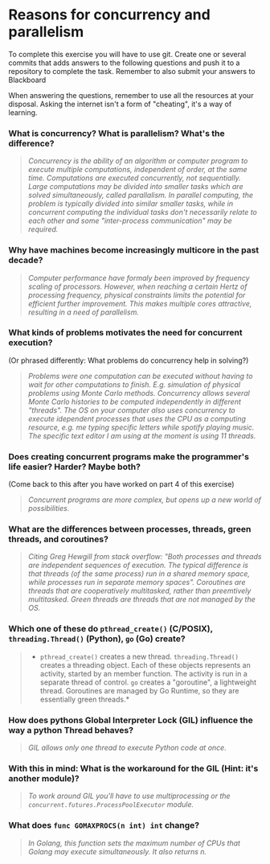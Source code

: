 # Reasons for concurrency and parallelism


To complete this exercise you will have to use git. Create one or several commits that adds answers to the following questions and push it to a repository to complete the task. Remember to also submit your answers to Blackboard

When answering the questions, remember to use all the resources at your disposal. Asking the internet isn't a form of "cheating", it's a way of learning.

 ### What is concurrency? What is parallelism? What's the difference?
 > *Concurrency is the ability of an algorithm or computer program to execute  multiple computations, independent of order, at the same time. Computations are executed concurrently, not sequentially.  Large computations may be divided into smaller tasks which are solved simultaneously, called parallalism. In parallel computing, the problem is typically divided into similar smaller tasks, while in concurrent computing the individual tasks don't necessarily relate to each other and some "inter-process communication" may be required.*
 
 ### Why have machines become increasingly multicore in the past decade?
 > *Computer performance have formaly been improved by frequency scaling of processors. However, when reaching a certain Hertz of processing frequency, physical constraints limits the potential for efficient further improvement. This makes multiple cores attractive, resulting in a need of parallelism.*
 
 ### What kinds of problems motivates the need for concurrent execution?
 (Or phrased differently: What problems do concurrency help in solving?)
 > *Problems were one computation can be executed without having to wait for other computations to finish. E.g. simulation of physical problems using Monte Carlo methods. Concurrency allows several Monte Carlo histories to be computed independently in different "threads". The OS on your computer also uses concurrency to execute idependent processes that uses the CPU as a computing resource, e.g. me typing specific letters while spotify playing music. The specific text editor I am using at the moment is using 11 threads.*
 
 ### Does creating concurrent programs make the programmer's life easier? Harder? Maybe both?
 (Come back to this after you have worked on part 4 of this exercise)
 > *Concurrent programs are more complex, but opens up a new world of possibilities.*
 
 ### What are the differences between processes, threads, green threads, and coroutines?
 > *Citing Greg Hewgill from stack overflow: "Both processes and threads are independent sequences of execution. The typical difference is that threads (of the same process) run in a shared memory space, while processes run in separate memory spaces". Coroutines are threads that are cooperatively multitasked, rather than preemtively multitasked. Green threads are threads that are not managed by the OS.*
 
 ### Which one of these do `pthread_create()` (C/POSIX), `threading.Thread()` (Python), `go` (Go) create?
 >  * `pthread_create()` creates a new thread.  `threading.Thread()` creates a threading object. Each of these objects represents an activity, started by an member function. The activity is run in a separate thread of control. `go` creates a "goroutine", a lightweight thread. Goroutines are managed by Go Runtime, so they are essentially green threads.* 
 
 ### How does pythons Global Interpreter Lock (GIL) influence the way a python Thread behaves?
 > *GIL allows only one thread to execute Python code at once.*
 
 ### With this in mind: What is the workaround for the GIL (Hint: it's another module)?
 > *To work around GIL you'll have to use multiprocessing or the `concurrent.futures.ProcessPoolExecutor` module.*
 
 ### What does `func GOMAXPROCS(n int) int` change? 
 > *In Golang, this function sets the maximum number of CPUs that Golang may execute simultaneously. It also returns n.*
